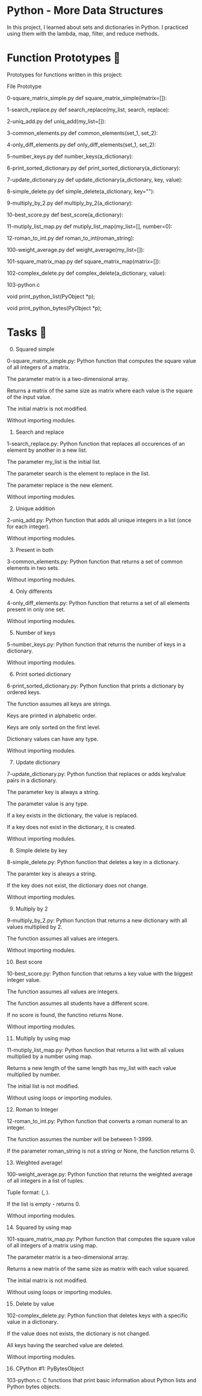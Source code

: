 # Python - More Data Structures

In this project, I learned about sets and dictionaries in Python. I practiced using them with the lambda, map, filter, and reduce methods.



# Function Prototypes 💾

Prototypes for functions written in this project:



File				Prototype

0-square_matrix_simple.py	def square_matrix_simple(matrix=[]):

1-search_replace.py		def search_replace(my_list, search, replace):

2-uniq_add.py			def uniq_add(my_list=[]):

3-common_elements.py		def common_elements(set_1, set_2):

4-only_diff_elements.py		def only_diff_elements(set_1, set_2):

5-number_keys.py		def number_keys(a_dictionary):

6-print_sorted_dictionary.py	def print_sorted_dictionary(a_dictionary):

7-update_dictionary.py		def update_dictionary(a_dictionary, key, value):

8-simple_delete.py		def simple_delete(a_dictionary, key=""):

9-multiply_by_2.py		def multiply_by_2(a_dictionary):

10-best_score.py		def best_score(a_dictionary):

11-mutiply_list_map.py		def mutiply_list_map(my_list=[], number=0):

12-roman_to_int.py		def roman_to_int(roman_string):

100-weight_average.py		def weight_average(my_list=[]):

101-square_matrix_map.py	def square_matrix_map(matrix=[]):

102-complex_delete.py		def complex_delete(a_dictionary, value):

103-python.c	

void print_python_list(PyObject *p);

void print_python_bytes(PyObject *p);

# Tasks 📃


0. Squared simple

0-square_matrix_simple.py: Python function that computes the square value of all integers of a matrix.

The parameter matrix is a two-dimensional array.

Returns a matrix of the same size as matrix where each value is the square of the input value.

The initial matrix is not modified.

Without importing modules.


1. Search and replace

1-search_replace.py: Python function that replaces all occurences of an element by another in a new list.

The parameter my_list is the initial list.

The parameter search is the element to replace in the list.

The parameter replace is the new element.

Without importing modules.


2. Unique addition

2-uniq_add.py: Python function that adds all unique integers in a list (once for each integer).

Without importing modules.


3. Present in both

3-common_elements.py: Python function that returns a set of common elements in two sets.

Without importing modules.


4. Only differents

4-only_diff_elements.py: Python function that returns a set of all elements present in only one set.

Without importing modules.


5. Number of keys

5-number_keys.py: Python function that returns the number of keys in a dictionary.

Without importing modules.


6. Print sorted dictionary

6-print_sorted_dictionary.py: Python function that prints a dictionary by ordered keys.

The function assumes all keys are strings.

Keys are printed in alphabetic order.

Keys are only sorted on the first level.

Dictionary values can have any type.

Without importing modules.


7. Update dictionary

7-update_dictionary.py: Python function that replaces or adds key/value pairs in a dictionary.

The parameter key is always a string.

The parameter value is any type.

If a key exists in the dictionary, the value is replaced.

If a key does not exist in the dictionary, it is created.

Without importing modules.


8. Simple delete by key

8-simple_delete.py: Python function that deletes a key in a dictionary.

The paramter key is always a string.

If the key does not exist, the dictionary does not change.

Without importing modules.


9. Multiply by 2

9-multiply_by_2.py: Python function that returns a new dictionary with all values multiplied by 2.

The function assumes all values are integers.

Without importing modules.


10. Best score

10-best_score.py: Python function that returns a key value with the biggest integer value.

The function assumes all values are integers.

The function assumes all students have a different score.

If no score is found, the functino returns None.

Without importing modules.


11. Multiply by using map

11-mutiply_list_map.py: Python function that returns a list with all values multiplied by a number using map.

Returns a new length of the same length has my_list with each value multiplied by number.

The initial list is not modified.

Without using loops or importing modules.


12. Roman to Integer

12-roman_to_int.py: Python function that converts a roman numeral to an integer.

The function assumes the number will be between 1-3999.

If the parameter roman_string is not a string or None, the function returns 0.


13. Weighted average!

100-weight_average.py: Python function that returns the weighted average of all integers in a list of tuples.

Tuple format: (<score>, <weight>).

If the list is empty - returns 0.

Without importing modules.


14. Squared by using map

101-square_matrix_map.py: Python function that computes the square value of all integers of a matrix using map.

The parameter matrix is a two-dimensional array.

Returns a new matrix of the same size as matrix with each value squared.

The initial matrix is not modified.

Without using loops or importing modules.


15. Delete by value

102-complex_delete.py: Python function that deletes keys with a specific value in a dictionary.

If the value does not exists, the dictionary is not changed.

All keys having the searched value are deleted.

Without importing modules.


16. CPython #1: PyBytesObject

103-python.c: C functions that print basic information about Python lists and Python bytes objects.
